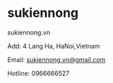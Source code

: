 sukiennong
==========

sukiennong.vn

Add: 4 Lang Ha, HaNoi,Vietnam

Email: sukiennong.vn@gmail.com

Hotline: 0966666527

